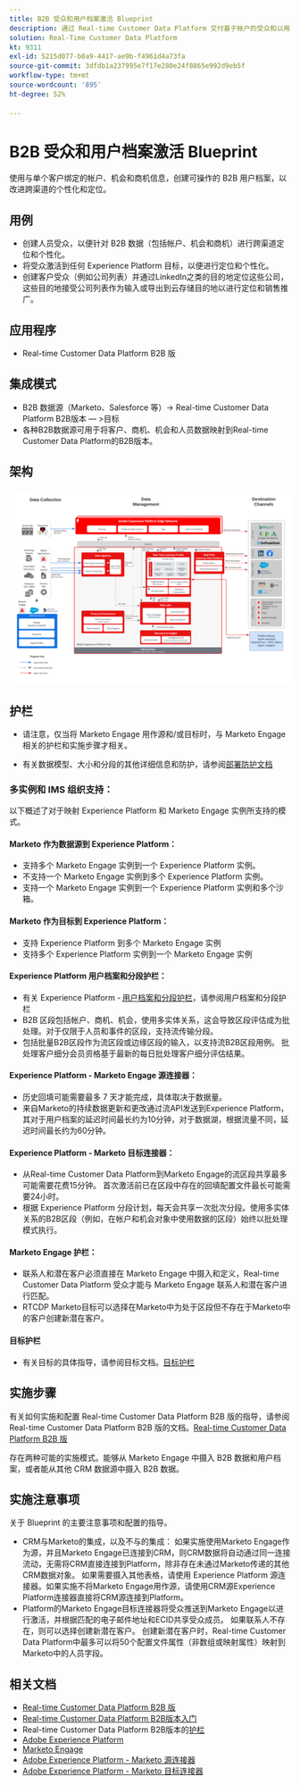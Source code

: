```yaml
---
title: B2B 受众和用户档案激活 Blueprint
description: 通过 Real-time Customer Data Platform 交付基于帐户的受众和以用户档案为中心的客户体验。
solution: Real-Time Customer Data Platform
kt: 9311
exl-id: 5215d077-b0a9-4417-ae9b-f4961d4a73fa
source-git-commit: 3dfdb1a237995e7f17e280e24f8865e992d9eb5f
workflow-type: tm+mt
source-wordcount: '895'
ht-degree: 52%

---
```


# B2B 受众和用户档案激活 Blueprint

使用与单个客户绑定的帐户、机会和商机信息，创建可操作的 B2B 用户档案，以改进跨渠道的个性化和定位。

## 用例

* 创建人员受众，以便针对 B2B 数据（包括帐户、机会和商机）进行跨渠道定位和个性化。
* 将受众激活到任何 Experience Platform 目标，以便进行定位和个性化。
* 创建客户受众（例如公司列表）并通过LinkedIn之类的目的地定位这些公司，这些目的地接受公司列表作为输入或导出到云存储目的地以进行定位和销售推广。

## 应用程序

* Real-time Customer Data Platform B2B 版

## 集成模式

* B2B 数据源（Marketo、Salesforce 等）-> Real-time Customer Data Platform B2B版本 — >目标
* 各种B2B数据源可用于将客户、商机、机会和人员数据映射到Real-time Customer Data Platform的B2B版本。

## 架构

![B2B激活Blueprint的参考体系结构](assets/b2b-activation.png)

## 护栏

* 请注意，仅当将 Marketo Engage 用作源和/或目标时，与 Marketo Engage 相关的护栏和实施步骤才相关。

* 有关数据模型、大小和分段的其他详细信息和防护，请参阅[部署防护文档](../experience-platform/deployment/guardrails.md)


### 多实例和 IMS 组织支持：

以下概述了对于映射 Experience Platform 和 Marketo Engage 实例所支持的模式。

#### Marketo 作为数据源到 Experience Platform：

* 支持多个 Marketo Engage 实例到一个 Experience Platform 实例。
* 不支持一个 Marketo Engage 实例到多个 Experience Platform 实例。
* 支持一个 Marketo Engage 实例到一个 Experience Platform 实例和多个沙箱。

#### Marketo 作为目标到 Experience Platform：

* 支持 Experience Platform 到多个 Marketo Engage 实例
* 支持多个 Experience Platform 实例到一个 Marketo Engage 实例

#### Experience Platform 用户档案和分段护栏：

* 有关 Experience Platform - [用户档案和分段护栏](https://experienceleague.adobe.com/docs/experience-platform/profile/guardrails.html?lang=zh-Hans)，请参阅用户档案和分段护栏
* B2B 区段包括帐户、商机、机会，使用多实体关系，这会导致区段评估成为批处理。对于仅限于人员和事件的区段，支持流传输分段。
* 包括批量B2B区段作为流区段或边缘区段的输入，以支持流B2B区段用例。 批处理客户细分会员资格基于最新的每日批处理客户细分评估结果。

#### Experience Platform - Marketo Engage 源连接器：

* 历史回填可能需要最多 7 天才能完成，具体取决于数据量。
* 来自Marketo的持续数据更新和更改通过流API发送到Experience Platform，其对于用户档案的延迟时间最长约为10分钟，对于数据湖，根据流量不同，延迟时间最长约为60分钟。

#### Experience Platform - Marketo 目标连接器：

* 从Real-time Customer Data Platform到Marketo Engage的流区段共享最多可能需要花费15分钟。 首次激活前已在区段中存在的回填配置文件最长可能需要24小时。
* 根据 Experience Platform 分段计划，每天会共享一次批次分段。使用多实体关系的B2B区段（例如，在帐户和机会对象中使用数据的区段）始终以批处理模式执行。

#### Marketo Engage 护栏：

* 联系人和潜在客户必须直接在 Marketo Engage 中摄入和定义，Real-time Customer Data Platform 受众才能与 Marketo Engage 联系人和潜在客户进行匹配。
* RTCDP Marketo目标可以选择在Marketo中为处于区段但不存在于Marketo中的客户创建新潜在客户。

#### 目标护栏

* 有关目标的具体指导，请参阅目标文档。[目标护栏](https://experienceleague.adobe.com/docs/experience-platform/destinations/guardrails.html?lang=zh-Hans)


## 实施步骤

有关如何实施和配置 Real-time Customer Data Platform B2B 版的指导，请参阅 Real-time Customer Data Platform B2B 版的文档。[Real-time Customer Data Platform B2B 版](https://experienceleague.adobe.com/docs/experience-platform/rtcdp/b2b-overview.html?lang=zh-Hans)

存在两种可能的实施模式。能够从 Marketo Engage 中摄入 B2B 数据和用户档案，或者能从其他 CRM 数据源中摄入 B2B 数据。

## 实施注意事项

关于 Blueprint 的主要注意事项和配置的指导。

* CRM与Marketo的集成，以及不与的集成：
如果实施使用Marketo Engage作为源，并且Marketo Engage已连接到CRM，则CRM数据将自动通过同一连接流动，无需将CRM直接连接到Platform，除非存在未通过Marketo传递的其他CRM数据对象。 如果需要摄入其他表格，请使用 Experience Platform 源连接器。如果实施不将Marketo Engage用作源，请使用CRM源Experience Platform连接器直接将CRM源连接到Platform。
* Platform的Marketo Engage目标连接器将受众推送到Marketo Engage以进行激活，并根据匹配的电子邮件地址和ECID共享受众成员。 如果联系人不存在，则可以选择创建新潜在客户。 创建新潜在客户时，Real-time Customer Data Platform中最多可以将50个配置文件属性（非数组或映射属性）映射到Marketo中的人员字段。

## 相关文档

* [Real-time Customer Data Platform B2B 版](https://experienceleague.adobe.com/docs/experience-platform/rtcdp/b2b-overview.html?lang=zh-Hans)
* [Real-time Customer Data Platform B2B版本入门](https://experienceleague.adobe.com/en/docs/experience-platform/rtcdp/intro/rtcdpb2b-intro/b2b-tutorial)
* Real-time Customer Data Platform B2B版本的[护栏](https://experienceleague.adobe.com/en/docs/experience-platform/rtcdp/intro/rtcdpb2b-intro/b2b-guardrails)
* [Adobe Experience Platform](https://experienceleague.adobe.com/docs/experience-platform.html?lang=zh-Hans)
* [Marketo Engage](https://experienceleague.adobe.com/docs/marketo/using/home.html?lang=zh-Hans)
* [Adobe Experience Platform - Marketo 源连接器](https://experienceleague.adobe.com/docs/experience-platform/sources/connectors/adobe-applications/marketo/marketo.html?lang=zh-Hans)
* [Adobe Experience Platform - Marketo 目标连接器](https://experienceleague.adobe.com/docs/marketo/using/product-docs/core-marketo-concepts/smart-lists-and-static-lists/static-lists/push-an-adobe-experience-cloud-segment-to-a-marketo-static-list.html?lang=zh-Hans)
